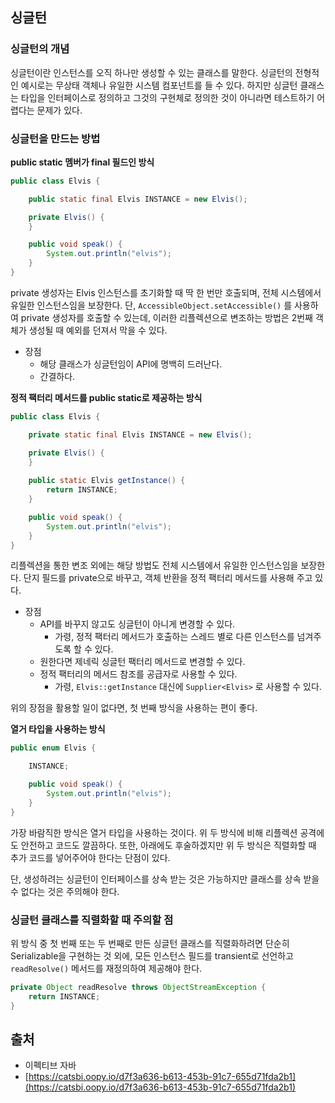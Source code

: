 ## 싱글턴

### 싱글턴의 개념

싱글턴이란 인스턴스를 오직 하나만 생성할 수 있는 클래스를 말한다. 싱글턴의 전형적인 예시로는 무상태 객체나 유일한 시스템 컴포넌트를 들 수 있다. 하지만 싱글턴 클래스는 타입을 인터페이스로 정의하고 그것의 구현체로 정의한 것이 아니라면 테스트하기 어렵다는 문제가 있다.

### 싱글턴을 만드는 방법

**public static 멤버가 final 필드인 방식**

```java
public class Elvis {

    public static final Elvis INSTANCE = new Elvis();

    private Elvis() {
    }

    public void speak() {
        System.out.println("elvis");
    }
}
```

private 생성자는 Elvis 인스턴스를 초기화할 때 딱 한 번만 호출되며, 전체 시스템에서 유일한 인스턴스임을 보장한다. 단, `AccessibleObject.setAccessible()` 를 사용하여 private 생성자를 호출할 수 있는데, 이러한 리플렉션으로 변조하는 방법은 2번째 객체가 생성될 때 예외를 던져서 막을 수 있다.

- 장점
    - 해당 클래스가 싱글턴임이 API에 명백히 드러난다.
    - 간결하다.

**정적 팩터리 메서드를 public static로 제공하는 방식**

```java
public class Elvis {

    private static final Elvis INSTANCE = new Elvis();

    private Elvis() {
    }
    
    public static Elvis getInstance() {
        return INSTANCE;
    }

    public void speak() {
        System.out.println("elvis");
    }
}
```

리플렉션을 통한 변조 외에는 해당 방법도 전체 시스템에서 유일한 인스턴스임을 보장한다. 단지 필드를 private으로 바꾸고, 객체 반환을 정적 팩터리 메서드를 사용해 주고 있다.

- 장점
    - API를 바꾸지 않고도 싱글턴이 아니게 변경할 수 있다.
        - 가령, 정적 팩터리 메서드가 호출하는 스레드 별로 다른 인스턴스를 넘겨주도록 할 수 있다.
    - 원한다면 제네릭 싱글턴 팩터리 메서드로 변경할 수 있다.
    - 정적 팩터리의 메서드 참조를 공급자로 사용할 수 있다.
        - 가령, `Elvis::getInstance` 대신에 `Supplier<Elvis>` 로 사용할 수 있다.

위의 장점을 활용할 일이 없다면, 첫 번째 방식을 사용하는 편이 좋다.

**열거 타입을 사용하는 방식**

```java
public enum Elvis {

    INSTANCE;

    public void speak() {
        System.out.println("elvis");
    }
}
```

가장 바람직한 방식은 열거 타입을 사용하는 것이다. 위 두 방식에 비해 리플렉션 공격에도 안전하고 코드도 깔끔하다. 또한, 아래에도 후술하겠지만 위 두 방식은 직렬화할 때 추가 코드를 넣어주어야 한다는 단점이 있다.

단, 생성하려는 싱글턴이 인터페이스를 상속 받는 것은 가능하지만 클래스를 상속 받을 수 없다는 것은 주의해야 한다.

### 싱글턴 클래스를 직렬화할 때 주의할 점

위 방식 중 첫 번째 또는 두 번째로 만든 싱글턴 클래스를 직렬화하려면 단순히 Serializable을 구현하는 것 외에, 모든 인스턴스 필드를 transient로 선언하고 `readResolve()` 메서드를 재정의하여 제공해야 한다.

```java
private Object readResolve throws ObjectStreamException {
    return INSTANCE;
}
```

## 출처

- 이펙티브 자바
- [https://catsbi.oopy.io/d7f3a636-b613-453b-91c7-655d71fda2b1](https://catsbi.oopy.io/d7f3a636-b613-453b-91c7-655d71fda2b1)

